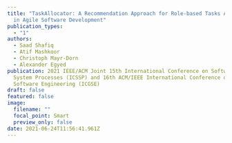```yaml
---
title: "TaskAllocator: A Recommendation Approach for Role-based Tasks Allocation
  in Agile Software Development"
publication_types:
  - "1"
authors:
  - Saad Shafiq
  - Atif Mashkoor
  - Christoph Mayr-Dorn
  - Alexander Egyed
publication: 2021 IEEE/ACM Joint 15th International Conference on Software and
  System Processes (ICSSP) and 16th ACM/IEEE International Conference on Global
  Software Engineering (ICGSE)
draft: false
featured: false
image:
  filename: ""
  focal_point: Smart
  preview_only: false
date: 2021-06-24T11:56:41.961Z
---
```

